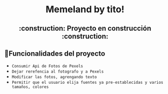 <h1 align="center"> Memeland by tito!</h1>




<h2 align='center'>:construction: Proyecto en construcción :construction:</h2>

## :hammer:Funcionalidades del proyecto
- `Consumir Api de Fotos de Pexels`
- `Dejar rerefencia al fotografo y a Pexels`
- `Modificar las fotos, agrengando texto `
- `Permitir que el usuario elija fuentes ya pre-establecidas y varios tamaños, colores`